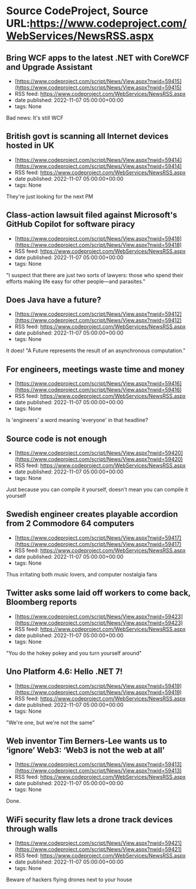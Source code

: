 # Source CodeProject, Source URL:https://www.codeproject.com/WebServices/NewsRSS.aspx

## Bring WCF apps to the latest .NET with CoreWCF and Upgrade Assistant
 - [https://www.codeproject.com/script/News/View.aspx?nwid=59415](https://www.codeproject.com/script/News/View.aspx?nwid=59415)
 - RSS feed: https://www.codeproject.com/WebServices/NewsRSS.aspx
 - date published: 2022-11-07 05:00:00+00:00
 - tags: None

Bad news: It's still WCF

## British govt is scanning all Internet devices hosted in UK
 - [https://www.codeproject.com/script/News/View.aspx?nwid=59414](https://www.codeproject.com/script/News/View.aspx?nwid=59414)
 - RSS feed: https://www.codeproject.com/WebServices/NewsRSS.aspx
 - date published: 2022-11-07 05:00:00+00:00
 - tags: None

They're just looking for the next PM

## Class-action lawsuit filed against Microsoft's GitHub Copilot for software piracy
 - [https://www.codeproject.com/script/News/View.aspx?nwid=59418](https://www.codeproject.com/script/News/View.aspx?nwid=59418)
 - RSS feed: https://www.codeproject.com/WebServices/NewsRSS.aspx
 - date published: 2022-11-07 05:00:00+00:00
 - tags: None

"I suspect that there are just two sorts of lawyers: those who spend their efforts making life easy for other people—and parasites."

## Does Java have a future?
 - [https://www.codeproject.com/script/News/View.aspx?nwid=59412](https://www.codeproject.com/script/News/View.aspx?nwid=59412)
 - RSS feed: https://www.codeproject.com/WebServices/NewsRSS.aspx
 - date published: 2022-11-07 05:00:00+00:00
 - tags: None

It does! "A Future represents the result of an asynchronous computation."

## For engineers, meetings waste time and money
 - [https://www.codeproject.com/script/News/View.aspx?nwid=59416](https://www.codeproject.com/script/News/View.aspx?nwid=59416)
 - RSS feed: https://www.codeproject.com/WebServices/NewsRSS.aspx
 - date published: 2022-11-07 05:00:00+00:00
 - tags: None

Is 'engineers' a word meaning 'everyone' in that headline?

## Source code is not enough
 - [https://www.codeproject.com/script/News/View.aspx?nwid=59420](https://www.codeproject.com/script/News/View.aspx?nwid=59420)
 - RSS feed: https://www.codeproject.com/WebServices/NewsRSS.aspx
 - date published: 2022-11-07 05:00:00+00:00
 - tags: None

Just because you can compile it yourself, doesn't mean you can compile it yourself

## Swedish engineer creates playable accordion from 2 Commodore 64 computers
 - [https://www.codeproject.com/script/News/View.aspx?nwid=59417](https://www.codeproject.com/script/News/View.aspx?nwid=59417)
 - RSS feed: https://www.codeproject.com/WebServices/NewsRSS.aspx
 - date published: 2022-11-07 05:00:00+00:00
 - tags: None

Thus irritating both music lovers, and computer nostalgia fans

## Twitter asks some laid off workers to come back, Bloomberg reports
 - [https://www.codeproject.com/script/News/View.aspx?nwid=59423](https://www.codeproject.com/script/News/View.aspx?nwid=59423)
 - RSS feed: https://www.codeproject.com/WebServices/NewsRSS.aspx
 - date published: 2022-11-07 05:00:00+00:00
 - tags: None

"You do the hokey pokey and you turn yourself around"

## Uno Platform 4.6: Hello .NET 7!
 - [https://www.codeproject.com/script/News/View.aspx?nwid=59419](https://www.codeproject.com/script/News/View.aspx?nwid=59419)
 - RSS feed: https://www.codeproject.com/WebServices/NewsRSS.aspx
 - date published: 2022-11-07 05:00:00+00:00
 - tags: None

"We're one, but we're not the same"

## Web inventor Tim Berners-Lee wants us to ‘ignore’ Web3: ‘Web3 is not the web at all’
 - [https://www.codeproject.com/script/News/View.aspx?nwid=59413](https://www.codeproject.com/script/News/View.aspx?nwid=59413)
 - RSS feed: https://www.codeproject.com/WebServices/NewsRSS.aspx
 - date published: 2022-11-07 05:00:00+00:00
 - tags: None

Done.

## WiFi security flaw lets a drone track devices through walls
 - [https://www.codeproject.com/script/News/View.aspx?nwid=59421](https://www.codeproject.com/script/News/View.aspx?nwid=59421)
 - RSS feed: https://www.codeproject.com/WebServices/NewsRSS.aspx
 - date published: 2022-11-07 05:00:00+00:00
 - tags: None

Beware of hackers flying drones next to your house
